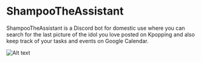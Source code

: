 # ShampooTheAssistant

ShampooTheAssistant is a Discord bot for domestic use where you can search for the last picture of the idol you love posted on Kpopping and also keep track of your tasks and events on Google Calendar.

![Alt text](https://thicc-af.mywaifulist.moe/waifus/3099/11c35e97ee24cefccdb0fb772d1ec43e5be8dd648268a92b7b9de1fc3dc2e641_thumb.jpeg "Shampoo from Ranma 1/2")